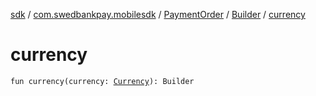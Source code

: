 [sdk](../../../index.md) / [com.swedbankpay.mobilesdk](../../index.md) / [PaymentOrder](../index.md) / [Builder](index.md) / [currency](./currency.md)

# currency

`fun currency(currency: `[`Currency`](https://docs.oracle.com/javase/6/docs/api/java/util/Currency.html)`): Builder`